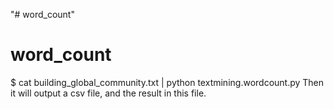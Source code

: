 "# word_count" 
# word_count
$ cat building_global_community.txt | python textmining.wordcount.py
Then it will output a csv file, and the result in this file.
